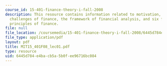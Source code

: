 ```yaml
---
course_id: 15-401-finance-theory-i-fall-2008
description: This resource contains information related to motivation, fundamental
  challenges of finance, the framework of financial analysis, and six fundamental
  principles of finance.
file: null
file_location: /coursemedia/15-401-finance-theory-i-fall-2008/6445d784e4bacb5a5b0fee96716bc084_MIT15_401F08_lec01.pdf
file_type: application/pdf
layout: pdf
title: MIT15_401F08_lec01.pdf
type: resource
uid: 6445d784-e4ba-cb5a-5b0f-ee96716bc084
---
```

